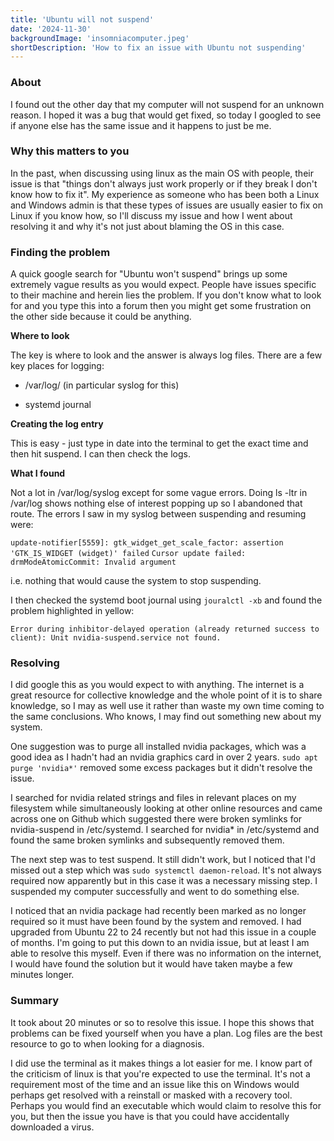```yaml
---
title: 'Ubuntu will not suspend'
date: '2024-11-30'
backgroundImage: 'insomniacomputer.jpeg'
shortDescription: 'How to fix an issue with Ubuntu not suspending'
---
```


### About ###

I found out the other day that my computer will not suspend for an unknown reason. I hoped it was a bug that would get fixed, so today I googled to see if anyone else has the same issue and it happens to just be me.

### Why this matters to you ###

In the past, when discussing using linux as the main OS with people, their issue is that "things don't always just work properly or if they break I don't know how to fix it". My experience as someone who has been both a Linux and Windows admin is that these types of issues are usually easier to fix on Linux if you know how, so I'll discuss my issue and how I went about resolving it and why it's not just about blaming the OS in this case.

### Finding the problem ###

A quick google search for "Ubuntu won't suspend" brings up some extremely vague results as you would expect. People have issues specific to their machine and herein lies the problem. If you don't know what to look for and you type this into a forum then you might get some frustration on the other side because it could be anything.

**Where to look**

The key is where to look and the answer is always log files. There are a few key places for logging: 

- /var/log/ (in particular syslog for this)

- systemd journal

**Creating the log entry**

This is easy - just type in date into the terminal to get the exact time and then hit suspend. I can then check the logs.

**What I found**

Not a lot in /var/log/syslog except for some vague errors. Doing ls -ltr in /var/log shows nothing else of interest popping up so I abandoned that route. The errors I saw in my syslog between suspending and resuming were:

```update-notifier[5559]: gtk_widget_get_scale_factor: assertion 'GTK_IS_WIDGET (widget)' failed```
```Cursor update failed: drmModeAtomicCommit: Invalid argument```

i.e. nothing that would cause the system to stop suspending.

I then checked the systemd boot journal using ```jouralctl -xb``` and found the problem highlighted in yellow:

```Error during inhibitor-delayed operation (already returned success to client): Unit nvidia-suspend.service not found.```

### Resolving ###

I did google this as you would expect to with anything. The internet is a great resource for collective knowledge and the whole point of it is to share knowledge, so I may as well use it rather than waste my own time coming to the same conclusions. Who knows, I may find out something new about my system.

One suggestion was to purge all installed nvidia packages, which was a good idea as I hadn't had an nvidia graphics card in over 2 years. ```sudo apt purge 'nvidia*'``` removed some excess packages but it didn't resolve the issue.

I searched for nvidia related strings and files in relevant places on my filesystem while simultaneously looking at other online resources and came across one on Github which suggested there were broken symlinks for nvidia-suspend in /etc/systemd. I searched for nvidia* in /etc/systemd and found the same broken symlinks and subsequently removed them.

The next step was to test suspend. It still didn't work, but I noticed that I'd missed out a step which was ```sudo systemctl daemon-reload```. It's not always required now apparently but in this case it was a necessary missing step. I suspended my computer successfully and went to do something else.

I noticed that an nvidia package had recently been marked as no longer required so it must have been found by the system and removed. I had upgraded from Ubuntu 22 to 24 recently but not had this issue in a couple of months. I'm going to put this down to an nvidia issue, but at least I am able to resolve this myself. Even if there was no information on the internet, I would have found the solution but it would have taken maybe a few minutes longer.

### Summary ###

It took about 20 minutes or so to resolve this issue. I hope this shows that problems can be fixed yourself when you have a plan. Log files are the best resource to go to when looking for a diagnosis.

I did use the terminal as it makes things a lot easier for me. I know part of the criticism of linux is that you're expected to use the terminal. It's not a requirement most of the time and an issue like this on Windows would perhaps get resolved with a reinstall or masked with a recovery tool. Perhaps you would find an executable which would claim to resolve this for you, but then the issue you have is that you could have accidentally downloaded a virus.
